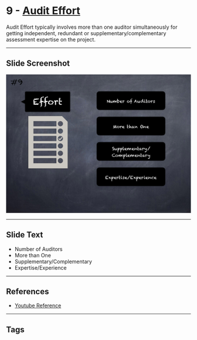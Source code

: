 
# 9 - [Audit Effort](./Audit%20Effort.md)

Audit Effort typically involves more than one auditor simultaneously for getting independent, redundant or supplementary/complementary assessment expertise on the project.




___
## Slide Screenshot
![009.png](../../images/6.Audit%20Techniques%20and%20Tools%20101/009.png)
___
## Slide Text
- Number of Auditors
- More than One
- Supplementary/Complementary
- Expertise/Experience
___
## References
- [Youtube Reference](https://youtu.be/M0C7z3TE5Go?t=649)
___
## Tags

